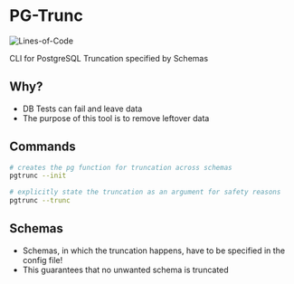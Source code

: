 # PG-Trunc
![Lines-of-Code](https://img.shields.io/badge/lines--of--code-345-brightgreen)

CLI for PostgreSQL Truncation specified by Schemas

## Why?
- DB Tests can fail and leave data
- The purpose of this tool is to remove leftover data

## Commands
```sh
# creates the pg function for truncation across schemas
pgtrunc --init

# explicitly state the truncation as an argument for safety reasons
pgtrunc --trunc
```

## Schemas
- Schemas, in which the truncation happens, have to be specified in the config file!
- This guarantees that no unwanted schema is truncated
